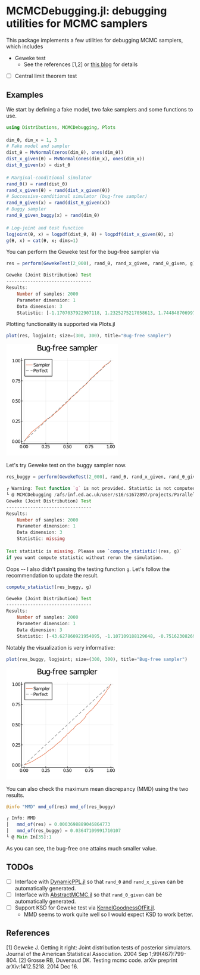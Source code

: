 # MCMCDebugging.jl: debugging utilities for MCMC samplers

This package implements a few utilities for debugging MCMC samplers, which includes

- Geweke test
  - See the references [1,2] or [this blog](https://lips.cs.princeton.edu/testing-mcmc-code-part-2-integration-tests/) for details
- [ ] Central limit theorem test

## Examples

We start by defining a fake model, two fake samplers and some functions to use.

```julia
using Distributions, MCMCDebugging, Plots

dim_θ, dim_x = 1, 3
# Fake model and sampler
dist_θ = MvNormal(zeros(dim_θ), ones(dim_θ))
dist_x_given(θ) = MvNormal(ones(dim_x), ones(dim_x))
dist_θ_given(x) = dist_θ

# Marginal-conditional simulator
rand_θ() = rand(dist_θ)
rand_x_given(θ) = rand(dist_x_given(θ))
# Successive-conditional simulator (bug-free sampler)
rand_θ_given(x) = rand(dist_θ_given(x))
# Buggy sampler
rand_θ_given_buggy(x) = rand(dim_θ)

# Log-joint and test function
logjoint(θ, x) = logpdf(dist_θ, θ) + logpdf(dist_x_given(θ), x)
g(θ, x) = cat(θ, x; dims=1)
```

You can perform the Geweke test for the bug-free sampler via

```julia
res = perform(GewekeTest(2_000), rand_θ, rand_x_given, rand_θ_given, g)
```

```julia
Geweke (Joint Distribution) Test
--------------------------------
Results:
    Number of samples: 2000
    Parameter dimension: 1
    Data dimension: 3
    Statistic: [-1.1707037922907118, 1.2325275217058613, 1.7448487069977408, 0.6705977622612224]
```

Plotting functionality is supported via Plots.jl

```julia
plot(res, logjoint; size=(300, 300), title="Bug-free sampler")
```

![](docs/bugfree.png)

Let's try Geweke test on the buggy sampler now.

```julia
res_buggy = perform(GewekeTest(2_000), rand_θ, rand_x_given, rand_θ_given_buggy)
```

```julia
┌ Warning: Test function `g` is not provided. Statistic is not computed.
└ @ MCMCDebugging /afs/inf.ed.ac.uk/user/s16/s1672897/projects/ParallelHMC/src/MCMCDebugging.jl/src/geweke.jl:68
Geweke (Joint Distribution) Test
--------------------------------
Results:
    Number of samples: 2000
    Parameter dimension: 1
    Data dimension: 3
    Statistic: missing

Test statistic is missing. Please use `compute_statistic!(res, g)` 
if you want compute statistic without rerun the simulation.
```

Oops -- I also didn't passing the testing function `g`.
Let's follow the recommendation to update the result.

```julia
compute_statistic!(res_buggy, g)
```

```julia
Geweke (Joint Distribution) Test
--------------------------------
Results:
    Number of samples: 2000
    Parameter dimension: 1
    Data dimension: 3
    Statistic: [-43.627860921954095, -1.107109188129648, -0.7516230826915486, -0.7754936191345523]
```

Notably the visualization is very informative:

```julia
plot(res_buggy, logjoint; size=(300, 300), title="Bug-free sampler")
```

![](docs/buggy.png)

You can also check the maximum mean discrepancy (MMD) using the two results.

```julia
@info "MMD" mmd_of(res) mmd_of(res_buggy)
```

```julia
┌ Info: MMD
│   mmd_of(res) = 0.0003698889046864773
│   mmd_of(res_buggy) = 0.03647109991710107
└ @ Main In[35]:1
```

As you can see, the bug-free one attains much smaller value.

## TODOs

- [ ] Interface with [DynamicPPL.jl](https://github.com/TuringLang/DynamicPPL.jl) so that `rand_θ` and `rand_x_given` can be automatically generated.
- [ ] Interface with [AbstractMCMC.jl](https://github.com/TuringLang/AbstractMCMC.jl) so that `rand_θ_given` can be automatically generated.
- [ ] Support KSD for Geweke test via [KernelGoodnessOfFit.jl](https://github.com/torfjelde/KernelGoodnessOfFit.jl/tree/master/src).
  - MMD seems to work quite well so I would expect KSD to work better.

## References

[1] Geweke J. Getting it right: Joint distribution tests of posterior simulators. Journal of the American Statistical Association. 2004 Sep 1;99(467):799-804.
[2] Grosse RB, Duvenaud DK. Testing mcmc code. arXiv preprint arXiv:1412.5218. 2014 Dec 16.
